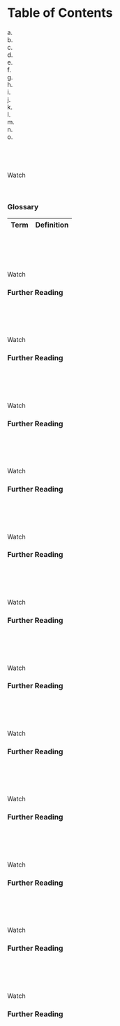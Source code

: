 # Table of Contents

a. [](#) <br>
b. [](#) <br>
c. [](#) <br>
d. [](#) <br>
e. [](#) <br>
f. [](#) <br>
g. [](#) <br>
h. [](#) <br>
i. [](#) <br>
j. [](#) <br>
k. [](#) <br>
l. [](#) <br>
m. [](#) <br>
n. [](#) <br>
o. [](#) <br>

<br>

# 

Watch []()

<br>

### Glossary

| Term | Definition |
| ---- | ---------- |


<br>
<br>

# 

Watch []()

### Further Reading

[]()

<br>
<br>

# 

Watch []()

### Further Reading

[]()

<br>
<br>

# 

Watch []()

### Further Reading

[]()

<br>
<br>

# 

Watch []()

### Further Reading

[]()

<br>
<br>

# 

Watch []()

### Further Reading

[]()

<br>
<br>

# 

Watch []()

### Further Reading

[]()

<br>
<br>

# 

Watch []()

### Further Reading

[]()

<br>
<br>

# 

Watch []()

### Further Reading

[]()

<br>
<br>

# 

Watch []()

### Further Reading

[]()

<br>
<br>

# 

Watch []()

### Further Reading

[]()

<br>
<br>

# 

Watch []()

### Further Reading

[]()

<br>
<br>

# 

Watch []()

### Further Reading

[]()

<br>
<br>

